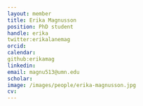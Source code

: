 ```yaml
---
layout: member
title: Erika Magnusson
position: PhD student
handle: erika
twitter:erikalanemag
orcid: 
calendar: 
github:erikamag
linkedin:
email: magnu513@umn.edu
scholar: 
image: /images/people/erika-magnusson.jpg
cv: 
---
```

